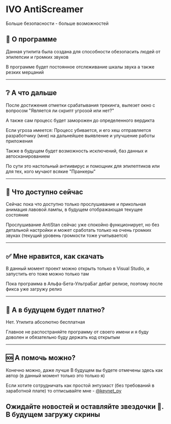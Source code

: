 # IVO AntiScreamer
Больше безопасности - больше возможностей

## 🤔 О программе
Данная утилита была создана для способности обезопасить людей от эпилепсии и громких звуков

В программе будет постоянное отслеживание шкалы звука а также резких мерцаний

---
## ❔ А что дальше
После достижения отметки срабатывания трекинга, вылезет окно с вопросом "Является ли скрипт угрозой или нет?"

А также сам процесс будет заморожен до определенного вердикта

Если угроза имеется: Процесс убивается, и его хеш отправляется разработчику (мне) на дальнейшее выявление и улучшение работы приложения

Также в будущем будет возможность исключений, баз данных и автосканированием

По сути это настольный антиивирус и помощник для эпилептиков или для тех, кого мучают всякие "Пранкеры"

---
## 🧐 Что доступно сейчас
Сейчас пока что доступно только прослушивание и прикольная анимация лавовой лампы, в будущем отображающая текущее состояние

Прослушивание AntiStan сейчас уже спокойно функционирует, но без детальной настройки и может сработать только на очень громких звуках (текущий уровень громкости тоже учитывается)

---
## ✅ Мне нравится, как скачать

В данный момент проект можно открыть только в Visual Studio, и запустить его тоже можно только там

Пока программа в Альфа-Бета-УльтраБаг дебаг релизе, поэтому после фикса уже загружу релиз

---
## 💸 А в будущем будет платно?
Нет. Утилита абсолютно бесплатная

Главное не распостраняйте программу от своего имени и я буду доволен и обязательно буду держать код открытым

---
## 🆘 А помочь можно?
Конечно можно, даже лучше
В будущем вы будете отмечены здесь как автор (в данный момент только это только я)

Если хотите сотрудничать как простой энтузиаст (без требований в заработной плате) то отписывайте мне - [@keynet_py](t.me/keynet_py)

Ожидайте новостей и оставляйте звездочки 🥰. В будущем загружу скрины
---
